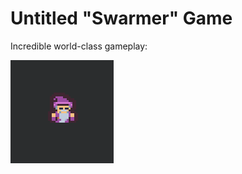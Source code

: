 # Untitled "Swarmer" Game

Incredible world-class gameplay:

![gameplay](https://raw.githubusercontent.com/zeb-hicks/swarmer/main/gameplay.gif)
